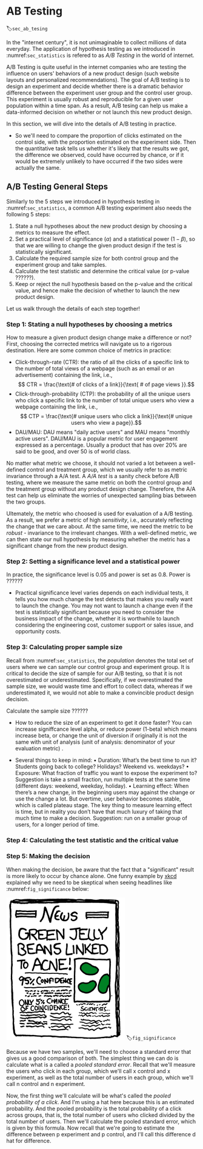 # AB Testing 
:label:`sec_ab_tesing`

In the "internet century", it is not unimaginable to collect millions of data everyday. The application of hypothesis testing as we introduced in :numref:`sec_statistics` is refered to as *A/B Testing* in the world of internet.

A/B Testing is quite useful in the internet companies who are testing the influence on users' behaviors of a new product design (such website layouts and personalized recommendations). The goal of A/B testing is to design an experiment and decide whether there is a dramatic behavior difference between the experiment user group and the control user group. This experiment is usually robust and reproducible for a given user population within a time span. As a result, A/B tesing can help us make a data-informed decision on whether or not launch this new product design.

In this section, we will dive into the details of A/B testing in practice.

* So we'll need to compare the proportion of clicks estimated on the control side, with the proportion estimated on the experiment side. Then the quantitative task tells us whether it's likely that the results we got, the difference we observed, could have occurred by chance, or if it would be extremely unlikely to have occurred if the two sides were actually the same.


## A/B Testing General Steps

Similarly to the 5 steps we introduced in hypothesis testing in :numref:`sec_statistics`, a common A/B testing experiment also needs the following 5 steps:

1. State a null hypotheses about the new product design by choosing a metrics to measure the effect.
2. Set a practical level of significance ($\alpha$) and a statistical power ($1 - \beta$), so that we are willing to change the given product design if the test is statistically significant.
3. Calculate the required sample size for both control group and the experiment group and take samples.
4. Calculate the test statistic and determine the critical value (or p-value ??????).
5. Keep or reject the null hypothesis based on the p-value and the critical value, and hence make the decision of whether to launch the new product design.

Let us walk through the details of each step together!


### Step 1: Stating a null hypotheses by choosing a metrics

How to measure a given product design change make a difference or not? First, choosing the corrected metrics will navigate us to a rigorous destination. Here are some common choice of metrics in practice:

* Click-through-rate (CTR): the ratio of all the clicks of a specific link to the number of total views of a webpage (such as an email or an advertisement) containing the link, i.e., $$ CTR = \frac{\text{# of clicks of a link}}{\text{ # of page views }}.$$ 
* Click-through-probability (CTP): the probability of all the unique users who click a specific link to the number of total unique users who view a webpage containing the link, i.e., $$ CTP = \frac{\text{# unique users who click a link}}{\text{# unique users who view a page}}.$$
* DAU/MAU: DAU means "daily active users" and MAU means "monthly active users". DAU/MAU is a popular metric for user engagement expressed as a percentage. Usually a product that has over 20% are said to be good, and over $50%$ is of world class.

No matter what metric we choose, it should not varied a lot between a well-defined control and treatment group, which we usually refer to as metric invariance through a A/A test. A *A/A test* is a sanity check before A/B testing, where we measure the same metric on both the control group and the treatment group without any product design change. Therefore, the A/A test can help us eliminate the worries of unexpected sampling bias between the two groups.

Ultemately, the metric who choosed is used for evaluation of a A/B testing. As a result, we prefer a metric of high *sensitivity*, i.e., accurately reflecting the change that we care about. At the same time, we need the metric to be *robust* - invariance to the irrelevant changes. With a well-defined metric, we can then state our null hypothesis by measuring whether the metric has a significant change from the new product design.

### Step 2: Setting a significance level and a statistical power 

In practice, the significance level is 0.05 and power is set as 0.8. Power is ??????



* Practical significance level varies depends on each individual tests, it tells you how much change the test detects that makes you really want to launch the change. You may not want to launch a change even if the test is statistically significant because you need to consider the business impact of the change, whether it is worthwhile to launch considering the engineering cost, customer support or sales issue, and opportunity costs.

### Step 3: Calculating proper sample size

Recall from :numref:`sec_statistics`, the *population* denotes the total set of users where we can sample our control group and experiment group. It is critical to decide the size of sample for our A/B testing, so that it is not overestimated or underestimated. Specifically, if we overestimated the sample size, we would waste time and effort to collect data, whereas if we underestimated it, we would not able to make a convincible product design decision.


Calculate the sample size ??????


* How to reduce the size of an experiment to get it done faster? You can increase signiffcance level alpha, or reduce power (1-beta) which means increase beta, or change the unit of diversion if originally it is not the same with unit of analysis (unit of analysis: denominator of your evaluation metric) .



* Several things to keep in mind:
• Duration: What’s the best time to run it? Students going back to college? Holidays? Weekend vs. weekdays?
• Exposure: What fraction of traffic you want to expose the experiment to? Suggestion is take a small fraction, run multiple tests at the same time (different days: weekend, weekday, holiday).
• Learning effect: When there’s a new change, in the beginning users may against the change or use the change a lot. But overtime, user behavior becomes stable, which is called plateau stage. The key thing to measure learning effect is time, but in reality you don’t have that much luxury of taking that much time to make a decision. Suggestion: run on a smaller group of users, for a longer period of time.

### Step 4: Calculating the test statistic and the critical value



### Step 5: Making the decision

When making the decision, be aware that the fact that a "significant" result is more likely to occur by chance alone.  One funny example by [xkcd](https://xkcd.com/882/) explained why we need to be skeptical when seeing headlines like :numref:`fig_significance` below:

![Significance - Green beans linked to acne.](../img/significant_green_bean.png)
:label:`fig_significance`



Because we have two samples, we'll need to choose a standard error that gives us a good comparison of both. The simplest thing we can do is calculate what is a called a *pooled
standard error*. Recall that we'll measure the users who click in each group, which we'll call x control and x experiment, as well as the total number of users in each group, which we'll call n control and n experiment.


Now, the first thing we'll calculate will be what's called the *pooled probability of a click*. And I'm using a hat here because this is an estimated probability. And the pooled probability is the total probability of a click across groups, that is, the total number of users who clicked divided by the total number of users. Then we'll calculate the pooled standard error, which is given by this formula. Now recall that we're going to estimate the difference between p experiment and p control, and I'll call this difference d hat for difference.

